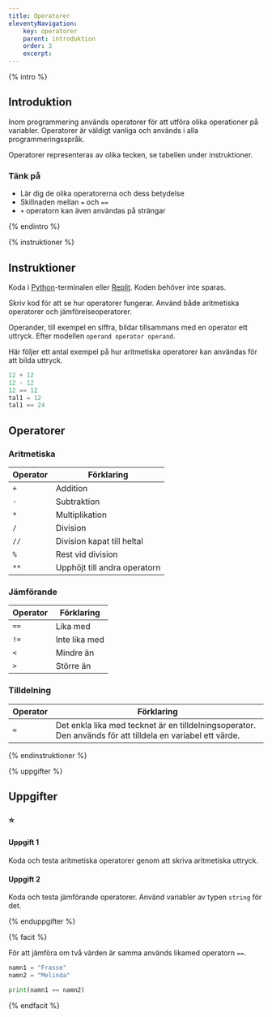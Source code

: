 ```yaml
---
title: Operatorer
eleventyNavigation:
    key: operatorer
    parent: introduktion
    order: 3
    excerpt: 
---
```

{% intro %}

## Introduktion

Inom programmering används operatorer för att utföra olika operationer på variabler. Operatorer är väldigt vanliga och används i alla programmeringsspråk.

Operatorer representeras av olika tecken, se tabellen under instruktioner.

### Tänk på
- Lär dig de olika operatorerna och dess betydelse
- Skillnaden mellan `=` och `==`
- `+` operatorn kan även användas på strängar

{% endintro %}

{% instruktioner %}

## Instruktioner

Koda i [Python](/kom-igang/installation/python.html)-terminalen eller [Replit](/kom-igang/installation/online.html). Koden behöver inte sparas.

Skriv kod för att se hur operatorer fungerar. Använd både aritmetiska operatorer och jämförelseoperatorer.

Operander, till exempel en siffra, bildar tillsammans med en operator ett uttryck.
Efter modellen ```operand operator operand```.

Här följer ett antal exempel på hur aritmetiska operatorer kan användas för att bilda uttryck.
```python
12 + 12
12 - 12
12 == 12
tal1 = 12
tal1 == 24
```

## Operatorer
### Aritmetiska
|Operator|Förklaring|
|---|---|
|`+`|Addition|
|`-`|Subtraktion|
|`*`|Multiplikation|
|`/`|Division|
|`//`|Division kapat till heltal|
|`%`|Rest vid division|
|`**`|Upphöjt till andra operatorn|

### Jämförande
|Operator|Förklaring|
|---|---|
|`==`|Lika med|
|`!=`|Inte lika med|
|`<`|Mindre än|
|`>`|Större än|

### Tilldelning
|Operator|Förklaring|
|---|---|
|`=`|Det enkla lika med tecknet är en tilldelningsoperator. Den används för att tilldela en variabel ett värde.|


{% endinstruktioner %}

{% uppgifter %}

## Uppgifter
### ⭐
#### Uppgift 1

Koda och testa aritmetiska operatorer genom att skriva aritmetiska uttryck.


#### Uppgift 2

Koda och testa jämförande operatorer.
Använd variabler av typen ```string``` för det.

{% enduppgifter %}

{% facit %}

För att jämföra om två värden är samma används likamed operatorn ```==```.

```python
namn1 = "Frasse"
namn2 = "Melinda"

print(namn1 == namn2)
```
{% endfacit %}
